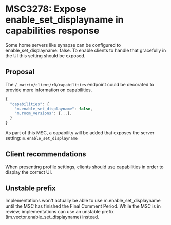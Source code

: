 # MSC3278: Expose enable_set_displayname in capabilities response 


Some home servers like synapse can be configured to enable_set_displayname: false. To enable clients to handle that gracefully in the UI this setting should be exposed.

## Proposal

The `/_matrix/client/r0/capabilities` endpoint could be decorated to provide more information on capabilities.
```javascript
{
  "capabilities": {
    "m.enable_set_displayname": false,
    "m.room_versions": {...},
  }
}
```
As part of this MSC, a capability will be added that exposes the server setting:
`m.enable_set_displayname`

## Client recommendations
When presenting profile settings, clients should use capabilities in order to display the correct UI.

## Unstable prefix
Implementations won't actually be able to use m.enable_set_displayname until the MSC has finished the Final Comment Period. While the MSC is in review, implementations can use an unstable prefix (im.vector.enable_set_displayname) instead.
